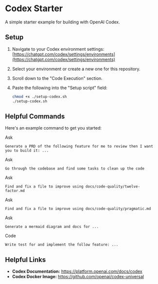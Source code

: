 # Codex Starter

A simple starter example for building with OpenAI Codex.

## Setup

1.  Navigate to your Codex environment settings:
    [https://chatgpt.com/codex/settings/environments](https://chatgpt.com/codex/settings/environments)
2.  Select your environment or create a new one for this repository.
3.  Scroll down to the "Code Execution" section.
4.  Paste the following into the "Setup script" field:

    ```sh
    chmod +x ./setup-codex.sh
    ./setup-codex.sh
    ```

## Helpful Commands

Here's an example command to get you started:

Ask
```
Generate a PRD of the following feature for me to review then I want you to build it: ...
```

Ask
```
Go through the codebase and find some tasks to clean up the code
```

Ask
```
Find and fix a file to improve using docs/code-quality/twelve-factor.md
```

Ask
```
Find and fix a file to improve using docs/code-quality/pragmatic.md
```

Ask
```
Generate a mermaid diagram and docs for ...
```

Code
```
Write test for and implement the follow feature: ...
```


## Helpful Links

*   **Codex Documentation:** https://platform.openai.com/docs/codex
*   **Codex Docker Image:** https://github.com/openai/codex-universal
